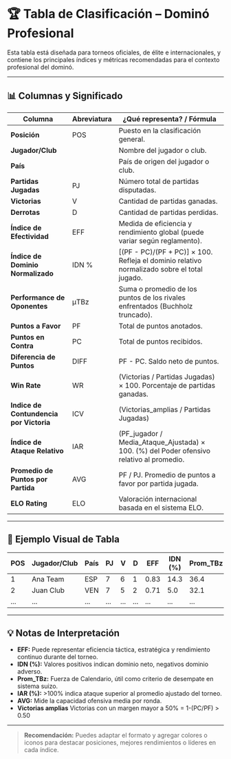 # 🏆 Tabla de Clasificación – Dominó Profesional

Esta tabla está diseñada para torneos oficiales, de élite e internacionales, y contiene los principales índices y métricas recomendadas para el contexto profesional del dominó.

---

## 📊 Columnas y Significado

| Columna         | Abreviatura | ¿Qué representa? / Fórmula                                                                 |
|-----------------|-------------|-------------------------------------------------------------------------------------------|
| **Posición**        | POS         | Puesto en la clasificación general.                                                      |
| **Jugador/Club**    |             | Nombre del jugador o club.                                                               |
| **País**            |             | País de origen del jugador o club.                                                       |
| **Partidas Jugadas**| PJ          | Número total de partidas disputadas.                                                     |
| **Victorias**       | V           | Cantidad de partidas ganadas.                                                            |
| **Derrotas**        | D           | Cantidad de partidas perdidas.                                                           |
| **Índice de Efectividad** | EFF     | Medida de eficiencia y rendimiento global (puede variar según reglamento).                             |
| **Índice de Dominio Normalizado** | IDN % | [(PF - PC)/(PF + PC)] × 100. Refleja el dominio relativo normalizado sobre el total jugado.|
| **Performance de Oponentes** | μTBz | Suma o promedio de los puntos de los rivales enfrentados (Buchholz truncado).           |
| **Puntos a Favor**  | PF          | Total de puntos anotados.                                                                |
| **Puntos en Contra**| PC          | Total de puntos recibidos.                                                               |
| **Diferencia de Puntos** | DIFF    | PF - PC. Saldo neto de puntos.                                                          |
| **Win Rate**        | WR       | (Victorias / Partidas Jugadas) × 100. Porcentaje de partidas ganadas.                   |
| **Indice de Contundencia por Victoria**  | ICV | (Victorias_amplias / Partidas Jugadas) |
| **Índice de Ataque Relativo** | IAR  | (PF_jugador / Media_Ataque_Ajustada) × 100. (%) del Poder ofensivo relativo al promedio.       |
| **Promedio de Puntos por Partida** | AVG | PF / PJ. Promedio de puntos a favor por partida jugada.                                 |
| **ELO Rating**      | ELO         | Valoración internacional basada en el sistema ELO.                                       |

---

## 📝 Ejemplo Visual de Tabla

| POS | Jugador/Club | País | PJ | V | D | EFF | IDN (%) | Prom_TBz | PF  | PC  | DIFF | PF/PC | WR (%) | ELO | IAR (%) | AVG |
|-----|--------------|------|----|---|---|-----|---------|----------|-----|-----|------|-------|--------|-----|---------|-----|
|  1  | Ana Team     | ESP  |  7 | 6 | 1 | 0.83|  14.3   |   36.4   |1400 |1200 | +200 | 1.17  | 85.7   |2100 | 120     | 200 |
|  2  | Juan Club    | VEN  |  7 | 5 | 2 | 0.71|   5.0   |   32.1   |1300 |1250 |  +50 | 1.04  | 71.4   |2080 | 104     |185.7|
| ... | ...          | ...  | ...|...|...| ... |   ...   |   ...    | ... | ... |  ... |  ...  | ...    | ... | ...     | ... |

---

## 💡 Notas de Interpretación

- **EFF:** Puede representar eficiencia táctica, estratégica y rendimiento continuo durante del torneo.
- **IDN (%):** Valores positivos indican dominio neto, negativos dominio adverso.
- **Prom_TBz:** Fuerza de Calendario, útil como criterio de desempate en sistema suizo.
- **IAR (%):** >100% indica ataque superior al promedio ajustado del torneo.
- **AVG:** Mide la capacidad ofensiva media por ronda.
- **Victorias amplias** Victorias con un margen mayor a 50% = 1-(PC/PF) > 0.50

---

> **Recomendación:** Puedes adaptar el formato y agregar colores o iconos para destacar posiciones, mejores rendimientos o líderes en cada índice.
